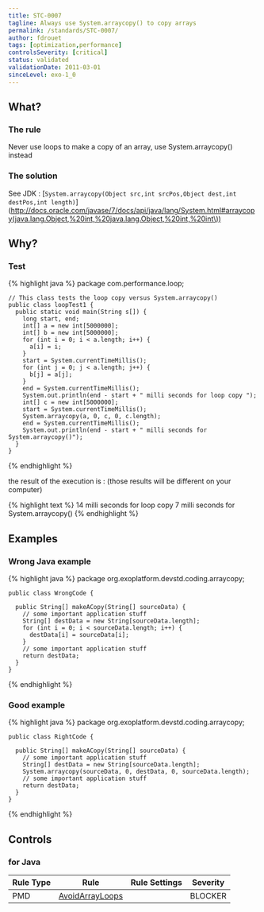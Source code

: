 ```yaml
---
title: STC-0007
tagline: Always use System.arraycopy() to copy arrays
permalink: /standards/STC-0007/
author: fdrouet
tags: [optimization,performance]
controlsSeverity: [critical]
status: validated
validationDate: 2011-03-01
sinceLevel: exo-1_0
---
```


<a name="what"></a>
## What?

### <i class="fa fa-info-circle"></i> The rule

Never use loops to make a copy of an array, use System.arraycopy() instead

### <i class="fa fa-lightbulb-o"></i> The solution

See JDK : [`System.arraycopy(Object src,int srcPos,Object dest,int destPos,int length)`](http://docs.oracle.com/javase/7/docs/api/java/lang/System.html#arraycopy(java.lang.Object,%20int,%20java.lang.Object,%20int,%20int\))

<a name="why"></a>
## Why?

<div class="panel panel-default">
  <div class="panel-heading">
    <h3 class="panel-title"><i class="fa fa-thumbs-down pull-right"></i> Test</h3>
  </div>
  <div class="panel-body">

{% highlight java %}
    package com.performance.loop;

    // This class tests the loop copy versus System.arraycopy()
    public class loopTest1 {
      public static void main(String s[]) {
        long start, end;
        int[] a = new int[5000000];
        int[] b = new int[5000000];
        for (int i = 0; i < a.length; i++) {
          a[i] = i;
        }
        start = System.currentTimeMillis();
        for (int j = 0; j < a.length; j++) {
          b[j] = a[j];
        }
        end = System.currentTimeMillis();
        System.out.println(end - start + " milli seconds for loop copy ");
        int[] c = new int[5000000];
        start = System.currentTimeMillis();
        System.arraycopy(a, 0, c, 0, c.length);
        end = System.currentTimeMillis();
        System.out.println(end - start + " milli seconds for System.arraycopy()");
      }
    }
{% endhighlight %}

the result of the execution is :
(those results will be different on your computer)

{% highlight text %}
14 milli seconds for loop copy
7 milli seconds for System.arraycopy()
{% endhighlight %}

  </div>
</div>

<a name="examples"></a>
## Examples

<div class="panel panel-danger">
  <div class="panel-heading">
    <h3 class="panel-title"><i class="fa fa-thumbs-down pull-right"></i> Wrong Java example</h3>
  </div>
  <div class="panel-body">

{% highlight java %}
    package org.exoplatform.devstd.coding.arraycopy;

    public class WrongCode {

      public String[] makeACopy(String[] sourceData) {
        // some important application stuff
        String[] destData = new String[sourceData.length];
        for (int i = 0; i < sourceData.length; i++) {
          destData[i] = sourceData[i];
        }
        // some important application stuff
        return destData;
      }
    }
{% endhighlight %}

  </div>
</div>


<div class="panel panel-success">
  <div class="panel-heading">
    <h3 class="panel-title"><i class="fa fa-thumbs-up pull-right"></i> Good example</h3>
  </div>
  <div class="panel-body">

{% highlight java %}
    package org.exoplatform.devstd.coding.arraycopy;

    public class RightCode {

      public String[] makeACopy(String[] sourceData) {
        // some important application stuff
        String[] destData = new String[sourceData.length];
        System.arraycopy(sourceData, 0, destData, 0, sourceData.length);
        // some important application stuff
        return destData;
      }
    }
{% endhighlight %}

  </div>
</div>


<a name="controls"></a>
## <i class="fa fa-shield"></i> Controls

### for Java

<div class="table-responsive">
  <table class="table">
    <thead>
      <tr>
        <th>Rule Type</th>
        <th>Rule</th>
        <th>Rule Settings</th>
        <th>Severity</th>
      </tr>
    </thead>
    <tbody>
    <tr>
      <td>PMD</td>
      <td><a href="http://pmd.sourceforge.net/rules/logging-java.html#AvoidArrayLoops">AvoidArrayLoops</a></td>
       <td>
       </td>
       <td>BLOCKER</td>
     </tr>
   </tbody>
  </table>
</div>
